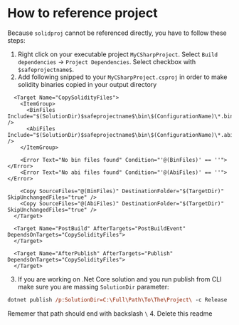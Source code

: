 ﻿# How to reference project

Because `solidproj` cannot be referenced directly, you have to follow these steps:

1. Right click on your executable project `MyCSharpProject`. Select `Build dependencies` -> `Project Dependencies`. Select checkbox with `$safeprojectname$`.
2. Add following snipped to your `MyCSharpProject.csproj` in order to make solidity binaries copied in your output directory
```
  <Target Name="CopySolidityFiles">
    <ItemGroup>
      <BinFiles Include="$(SolutionDir)$safeprojectname$\bin\$(ConfigurationName)\*.bin" />
      <AbiFiles Include="$(SolutionDir)$safeprojectname$\bin\$(ConfigurationName)\*.abi" />
    </ItemGroup>

    <Error Text="No bin files found" Condition="'@(BinFiles)' == ''"></Error>
    <Error Text="No abi files found" Condition="'@(AbiFiles)' == ''"></Error>

    <Copy SourceFiles="@(BinFiles)" DestinationFolder="$(TargetDir)" SkipUnchangedFiles="true" />
    <Copy SourceFiles="@(AbiFiles)" DestinationFolder="$(TargetDir)" SkipUnchangedFiles="true" />
  </Target>

  <Target Name="PostBuild" AfterTargets="PostBuildEvent" DependsOnTargets="CopySolidityFiles">
  </Target>

  <Target Name="AfterPublish" AfterTargets="Publish" DependsOnTargets="CopySolidityFiles">
  </Target>
```
3. If you are working on .Net Core solution and you run publish from CLI make sure you are massing `SolutionDir` parameter:
```ps
dotnet publish /p:SolutionDir=C:\Full\Path\To\The\Project\ -c Release
```
Rememer that path should end with backslash `\`
4. Delete this readme
